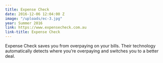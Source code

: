 ```yaml
---
title: Expense Check
date: 2016-12-06 12:04:00 Z
image: "/uploads/ec-3.jpg"
year: Summer 2016
link: https://www.expensecheck.com.au
link-title: Expense Check
---
```


Expense Check saves you from overpaying on your bills. Their technology automatically detects where you’re overpaying and switches you to a better deal.